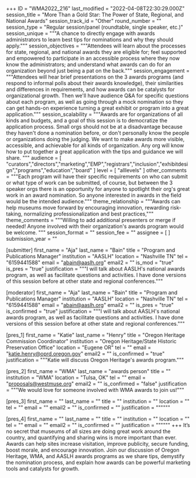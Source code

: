 +++
ID = "WMA2022_216"
last_modified = "2022-04-08T22:30:29.000Z"
session_title = "More Than a Gold Star: The Power of State, Regional, and National Awards"
session_track_id = "Other"
round_number = ""
session_type = "Regular session/panel (roundtable, single speaker, etc.)"
session_unique = """A chance to directly engage with awards administrators to learn best tips for nominations and why they should apply."""
session_objectives = """Attendees will learn about the processes for state, regional, and national awards they are eligible for; feel supported and empowered to participate in an accessible process where they now know the administrators; and understand what awards can do for an organization beyond just being a pat on the back."""
session_engagement = """Attendees will hear brief presentations on the 3 awards programs (and respond to informal polls about their awards knowledge), their similarities and differences in requirements, and how awards can be catalysts for organizational growth. Then we'll have audience Q&A for specific questions about each program, as well as going through a mock nomination so they can get hands-on experience turning a great exhibit or program into a great application."""
session_scalability = """Awards are for organizations of all kinds and budgets, and a goal of this session is to democratize the application process. Small orgs should not be at a disadvantage because they haven't done a nomination before, or don't personally know the people or organizations doing the judging. We want to make awards more visible, accessible, and achievable for all kinds of organization. Any org will know how to put together a great application with the tips and guidance we will share.
"""
audience = [ "curators","directors","marketing","EMP","registrars","inclusion","exhibitdesign","programs","education","board" ]
level = [ "alllevels" ]
other_comments = """Each program will have their specific requirements on who can submit or what type of work can be submitted, of course, but between the 3 speaker orgs there is an opportunity for anyone to spotlight their org's great work in an award nomination. So anyone interested in awards in the field would be the intended audience."""
theme_relationship = """Awards can help museums move forward by encouraging innovation, rewarding risk-taking, normalizing professionalization and best practices,"""
theme_comments = """Willing to add additional presenters or merge if needed! Anyone involved with their organization's awards program would be welcome.
"""
session_format = ""
session_fee = ""
assignee = [  ]
submission_year = ""

[submitter]
first_name = "Aja"
last_name = "Bain"
title = "Program and Publications Manager"
institution = "AASLH"
location = "Nashville TN"
tel = "6159441588"
email = "abain@aaslh.org"
email2 = ""
is_mod = "true"
is_pres = "true"
justification = """I will talk about AASLH's national awards program, as well as facilitate questions and activities. I have done versions of this session before at other state and regional conferences."""

[moderator]
first_name = "Aja"
last_name = "Bain"
title = "Program and Publications Manager"
institution = "AASLH"
location = "Nashville TN"
tel = "6159441588"
email = "abain@aaslh.org"
email2 = ""
is_pres = "true"
is_confirmed = "true"
justification = """I will talk about AASLH's national awards program, as well as facilitate questions and activities. I have done versions of this session before at other state and regional conferences."""

[pres_1]
first_name = "Katie"
last_name = "Henry"
title = "Oregon Heritage Commission Coordinator"
institution = "Oregon Heritage/State Historic Preservation Office"
location = "Eugene OR"
tel = ""
email = "katie.henry@oprd.oregon.gov"
email2 = ""
is_confirmed = "true"
justification = """Katie will discuss Oregon Heritage's awards program."""

[pres_2]
first_name = "WMA"
last_name = "awards person"
title = ""
institution = "WMA"
location = "Tulsa, OK"
tel = ""
email = "proposals@westmuse.org"
email2 = ""
is_confirmed = "false"
justification = """We would love for someone involved with WMA awards to join us!"""

[pres_3]
first_name = ""
last_name = ""
title = ""
institution = ""
location = ""
tel = ""
email = ""
email2 = ""
is_confirmed = ""
justification = """"""

[pres_4]
first_name = ""
last_name = ""
title = ""
institution = ""
location = ""
tel = ""
email = ""
email2 = ""
is_confirmed = ""
justification = """"""
+++
It’s no secret that museums of all sizes are doing great work around the country, and quantifying and sharing wins is more important than ever. Awards can help sites increase visitation, improve publicity, secure funding, boost morale, and encourage innovation. Join our discussion of Oregon Heritage, WMA, and AASLH awards programs as we share tips, demystify the nomination process, and explain how awards can be powerful marketing tools and catalysts for growth.
